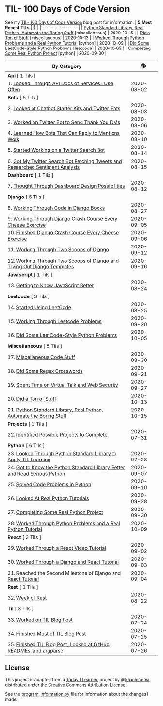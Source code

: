 # TIL- 100 Days of Code Version

See my [TIL- 100 Days of Code Version](https://github.com/KatherineMichel/portfolio/blob/master/regular-blog-posts/til-100-days-of-code-version.md) blog post for information.
| **5 Most Recent TILs** | :tada: |
| -------- | -------- |
| [Python Standard Library, Real Python, Automate the Boring Stuff](miscellaneous/python-standard-library-real-python-automate-the-boring-stuff.md) [miscellaneous] | 2020-10-15 |
| [Did a Ton of Stuff](miscellaneous/did-a-ton-of-stuff.md) [miscellaneous] | 2020-10-13 |
| [Worked Through Python Problems and a Real Python Tutorial](python/worked-through-python-problems-and-a-real-python-tutorial.md) [python] | 2020-10-09 |
| [Did Some LeetCode-Style Python Problems](leetcode/did-some-leetcode-style-python-problems.md) [leetcode] | 2020-10-05 |
| [Completing Some Real Python Project](python/completing-some-real-python-projects.md) [python] | 2020-09-30 |

| **By Category** | :books: |
| -------- | -------- |
| **Api** [ 1 Tils ] | |
| 1. [Looked Through API Docs of Services I Use Often](api/looking-through-api-docs-of-services-i-use-often.md) | 2020-08-02 |
| **Bots** [ 5 Tils ] | |
| 2. [Looked at Chatbot Starter Kits and Twitter Bots](bots/looked-at-chatbot-starter-kits-and-twitter-bots.md) | 2020-08-03 |
| 3. [Worked on Twitter Bot to Send Thank You DMs](bots/worked-on-a-twitter-bot-to-send-thank-you-dms.md) | 2020-08-06 |
| 4. [Learned How Bots That Can Reply to Mentions Work](bots/learned-how-bots-that-can-reply-to-mentions-work.md) | 2020-08-10 |
| 5. [Started Working on a Twitter Search Bot](bots/started-working-on-a-tweet-search-bot.md) | 2020-08-14 |
| 6. [Got My Twitter Search Bot Fetching Tweets and Researched Sentiment Analysis](bots/got-my-twitter-search-bot-fetching-tweets-and-researched-sentiment-analysis.md) | 2020-08-15 |
| **Dashboard** [ 1 Tils ] | |
| 7. [Thought Through Dashboard Design Possibilities](dashboard/thought-through-dashboard-design-possibilities.md) | 2020-08-12 |
| **Django** [ 5 Tils ] | |
| 8. [Working Through Code in Django Books](django/working-through-code-in-django-books.md) | 2020-08-27 |
| 9. [Working Through Django Crash Course Every Cheese Exercise](django/working-through-django-crash-course-every-cheese-exercise.md) | 2020-09-05 |
| 10. [Finished Django Crash Course Every Cheese Exercise](django/finished-django-crash-course-every-cheese-exercise.md) | 2020-09-06 |
| 11. [Working Through Two Scoops of Django](django/working-through-two-scoops-of-django.md) | 2020-09-12 |
| 12. [Working Through Two Scoops of Django and Trying Out Django Templates](django/working-through-two-scoops-of-django-and-trying-out-django-templates.md) | 2020-09-16 |
| **Javascript** [ 1 Tils ] | |
| 13. [Getting to Know JavaScript Better](javascript/getting-to-know-javascript-better.md) | 2020-08-24 |
| **Leetcode** [ 3 Tils ] | |
| 14. [Started Using LeetCode](leetcode/started-using-leetcode.md) | 2020-08-25 |
| 15. [Working Through Leetcode Problems](leetcode/working-through-leetcode-probems.md) | 2020-09-20 |
| 16. [Did Some LeetCode-Style Python Problems](leetcode/did-some-leetcode-style-python-problems.md) | 2020-10-05 |
| **Miscellaneous** [ 5 Tils ] | |
| 17. [Miscellaneous Code Stuff](miscellaneous/miscellaneous-code-stuff.md) | 2020-08-30 |
| 18. [Did Some Regex Crosswords](miscellaneous/did-some-regex-crosswords.md) | 2020-09-21 |
| 19. [Spent Time on Virtual Talk and Web Security](miscellaneous/spent-time-on-virtual-talk-and-web-security.md) | 2020-09-27 |
| 20. [Did a Ton of Stuff](miscellaneous/did-a-ton-of-stuff.md) | 2020-10-13 |
| 21. [Python Standard Library, Real Python, Automate the Boring Stuff](miscellaneous/python-standard-library-real-python-automate-the-boring-stuff.md) | 2020-10-15 |
| **Projects** [ 1 Tils ] | |
| 22. [Identified Possible Projects to Complete](projects/identified-possible-projects-to-complete.md) | 2020-07-31 |
| **Python** [ 6 Tils ] | |
| 23. [Looked Through Python Standard Library to Apply TIL Learning](python/looked-through-python-standard-library-to-apply-til-learning.md) | 2020-07-28 |
| 24. [Got to Know the Python Standard Library Better and Read Serious Python](python/got-to-know-the-python-standard-library-better-and-read-serious-python.md) | 2020-09-07 |
| 25. [Solved Code Problems in Python](python/solved-code-problems-in-python.md) | 2020-09-10 |
| 26. [Looked At Real Python Tutorials](python/looked-at-real-python-tutorials.md) | 2020-09-28 |
| 27. [Completing Some Real Python Project](python/completing-some-real-python-projects.md) | 2020-09-30 |
| 28. [Worked Through Python Problems and a Real Python Tutorial](python/worked-through-python-problems-and-a-real-python-tutorial.md) | 2020-10-09 |
| **React** [ 3 Tils ] | |
| 29. [Worked Through a React Video Tutorial](react/worked-through-a-react-video-tutorial.md) | 2020-09-02 |
| 30. [Worked Through a Django and React Tutorial](react/worked-through-a-django-and-react-tutorial.md) | 2020-09-03 |
| 31. [Reached the Second Milestone of Django and React Tutorial](react/reached-the-second-milestone-of-django-react-tutorial.md) | 2020-09-04 |
| **Rest** [ 1 Tils ] | |
| 32. [Week of Rest](rest/week-of-rest.md) | 2020-08-22 |
| **Til** [ 3 Tils ] | |
| 33. [Worked on TIL Blog Post](til/worked-on-til-blog-post.md) | 2020-07-24 |
| 34. [Finished Most of TIL Blog Post](til/finished-most-of-til-blog-post.md) | 2020-07-25 |
| 35. [Finished TIL Blog Post, Looked at GitHub READMEs, and argparse](til/finished-til-blog-post-looked-at-github-readmes-and-argparse.md) | 2020-07-26 |


## License

This project is adapted from a [Today I Learned](https://github.com/khanhicetea/today-i-learned/) project by [@khanhicetea](https://github.com/khanhicetea), distributed under the [Creative Commons Attribution License](http://creativecommons.org/licenses/by/3.0/). 

See the [program_information.py](program_information.py) file for information about the changes I made.
